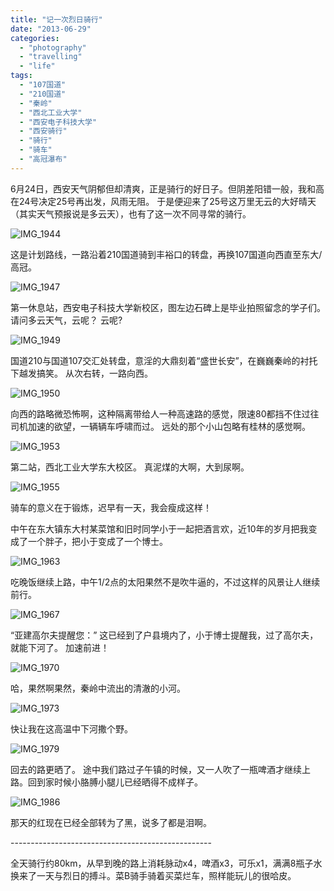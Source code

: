 ```yaml
---
title: "记一次烈日骑行"
date: "2013-06-29"
categories: 
  - "photography"
  - "travelling"
  - "life"
tags: 
  - "107国道"
  - "210国道"
  - "秦岭"
  - "西北工业大学"
  - "西安电子科技大学"
  - "西安骑行"
  - "骑行"
  - "骑车"
  - "高冠瀑布"
---
```


6月24日，西安天气阴郁但却清爽，正是骑行的好日子。但阴差阳错一般，我和高在24号决定25号再出发，风雨无阻。 于是便迎来了25号这万里无云的大好晴天（其实天气预报说是多云天），也有了这一次不同寻常的骑行。

![IMG_1944](images/IMG_1944.png "IMG_1944")

这是计划路线，一路沿着210国道骑到丰裕口的转盘，再换107国道向西直至东大/高冠。

![IMG_1947](images/IMG_1947.jpg "IMG_1947")

第一休息站，西安电子科技大学新校区，图左边石碑上是毕业拍照留念的学子们。 请问多云天气，云呢？ 云呢?

![IMG_1949](images/IMG_1949.jpg "IMG_1949")

国道210与国道107交汇处转盘，意淫的大鼎刻着“盛世长安”，在巍巍秦岭的衬托下越发搞笑。 从次右转，一路向西。

![IMG_1950](images/IMG_1950.jpg "IMG_1950")

向西的路略微恐怖啊，这种隔离带给人一种高速路的感觉，限速80都挡不住过往司机加速的欲望，一辆辆车呼啸而过。 远处的那个小山包略有桂林的感觉啊。

![IMG_1953](images/IMG_1953.jpg "IMG_1953")

第二站，西北工业大学东大校区。 真泥煤的大啊，大到尿啊。

![IMG_1955](images/IMG_1955.jpg "IMG_1955")

骑车的意义在于锻炼，迟早有一天，我会瘦成这样！

中午在东大镇东大村某菜馆和旧时同学小于一起把酒言欢，近10年的岁月把我变成了一个胖子，把小于变成了一个博士。

![IMG_1963](images/IMG_1963.jpg "IMG_1963")

吃晚饭继续上路，中午1/2点的太阳果然不是吹牛逼的，不过这样的风景让人继续前行。

![IMG_1967](images/IMG_1967.jpg "IMG_1967")

“亚建高尔夫提醒您：” 这已经到了户县境内了，小于博士提醒我，过了高尔夫，就能下河了。 加速前进！

![IMG_1970](images/IMG_1970.jpg "IMG_1970")

哈，果然啊果然，秦岭中流出的清澈的小河。

![IMG_1973](images/IMG_1973.jpg "IMG_1973")

快让我在这高温中下河撒个野。

![IMG_1979](images/IMG_1979.jpg "IMG_1979")

回去的路更晒了。 途中我们路过子午镇的时候，又一人吹了一瓶啤酒才继续上路。回到家时候小胳膊小腿儿已经晒得不成样子。

![IMG_1986](images/IMG_19861.jpg "IMG_1986")

那天的红现在已经全部转为了黑，说多了都是泪啊。

\--------------------------------------------------

全天骑行约80km，从早到晚的路上消耗脉动x4，啤酒x3，可乐x1，满满8瓶子水换来了一天与烈日的搏斗。菜B骑手骑着买菜烂车，照样能玩儿的很哈皮。
